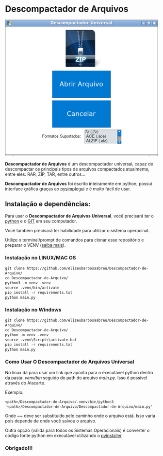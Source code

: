 # Descompactador de Arquivos

![image.png](image.png)

**Descompactador de Arquivos** é um descompactador universal, capaz de descompactar os principais tipos de arquivos compactados atualmente, entre eles: RAR, ZIP, TAR, entre outros...

**Descompactador de Arquivos** foi escrito inteiramente em python, possui interface gráfica graças ao [pysimplegui](https://pypi.org/project/PySimpleGUI/) e é muito fácil de usar.

## Instalação e dependências:

Para usar o **Descompactador de Arquivos Universal**, você precisará ter o [python](https://python.org) e o [GIT](https://git-scm.com/download/) em seu computador.

Você também precisará ter habilidade para utilizar o sistema operacinal.

Utilize o terminal/prompt de comandos para clonar esse repositório e preparar o VENV ([saiba mais](https://docs.python.org/pt-br/3/library/venv.html)).

### Instalação no LINUX/MAC OS

~~~
git clone https://github.com/elizeubarbosaabreu/Descompactador-de-Arquivo/
cd Descompactador-de-Arquivo/
python3 -m venv .venv
source .venv/bin/activate
pip install -r requirements.txt
python main.py 
~~~

### Instalação no Windows

~~~
git clone https://github.com/elizeubarbosaabreu/Descompactador-de-Arquivo/
cd Descompactador-de-Arquivo/
python -m venv .venv
source .venv\Scripts\activate.bat
pip install -r requirements.txt
python main.py 
~~~

### Como Usar O  Descompactador de Arquivos Universal

No linux dá para usar um link que aponta para o executável python dentro da pasta *.venv/bin* seguido do path do arquivo *main.py*. Isso é possível através do Alacarte.

Exemplo: 

~~~
<path>/Descompactador-de-Arquivo/.venv/bin/python3 '<path>/Descompactador-de-Arquivo/Descompactador-de-Arquivo/main.py'
~~~

Onde ~~~<path>~~~ deve ser substituído pelo caminho onde o arquivo está. Isso varia pois depende de onde você salvou o arquivo.

Outra opção (válida para todos os Sistemas Operacionais) é converter o código fonte python em executável utilizando o [pyinstaller](https://pypi.org/project/pyinstaller/).


### Obrigado!!!


